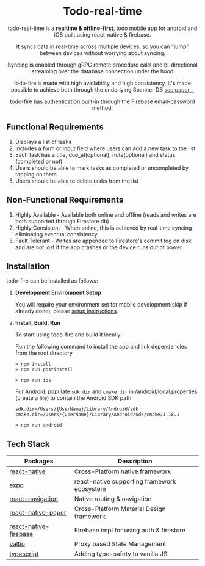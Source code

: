 <!-- markdownlint-configure-file {
  "MD013": {
    "code_blocks": false,
    "tables": false
  },
  "MD033": false,
  "MD041": false
} -->

<div align="center">

# Todo-real-time

todo-real-time is a **realtime & offline-first**, todo mobile app for android and iOS built using react-native & firebase.

It syncs data in real-time across multiple devices, so you can "jump" between devices
without worrying about syncing.<br />

Syncing is enabled through gRPC remote procedure calls and bi-directional streaming over the database connection under the hood

todo-fire is made with high availability and high consistency, It's made possible to achieve both through the underlying Spanner DB [see paper...][spanner-paper]

todo-fire has authentication built-in through the Firebase email-password method.

</div>

## Functional Requirements

1. Displays a list of tasks
2. Includes a form or input field where users can add a new task to the list
3. Each task has a title, due_at(optional), note(optional) and status (completed or not)
4. Users should be able to mark tasks as completed or uncompleted by tapping on them
5. Users should be able to delete tasks from the list

## Non-Functional Requirements

1. Highly Available - Available both online and offline (reads and writes are both supported through Firestore db)
2. Highly Consistent - When online, this is achieved by real-time syncing eliminating eventual consistency
3. Fault Tolerant - Writes are appended to Firestore's commit log on disk and are not lost if the app crashes or the device runs out of power

## Installation

todo-fire can be installed as follows:

1. **Development Environment Setup**

   You will require your environment set for mobile development(skip if already done),
   please [setup instructions][react-native-env].

2. **Install, Build, Run**

   To start using todo-fire and build it locally:

   Run the following command to install the app and link dependencies from the root directory

   ```shell
   > npm install
   > npm run postinstall
   ```

   ```shell
   > npm run ios
   ```

   For Android: populate `sdk.dir` and `cmake.dir` in /android/local.properties (create a file) to contain the Android SDK path

   ```
   sdk.dir=/Users/{UserName}/Library/Android/sdk
   cmake.dir=/Users/{UserName}/Library/Android/Sdk/cmake/3.18.1
   ```

   ```shell
   > npm run android
   ```

## Tech Stack

| Packages                | Description                                 |
| ----------------------- | ------------------------------------------- |
| [react-native]          | Cross-Platform native framework             |
| [expo]                  | react-native supporting framework ecosystem |
| [react-navigation]      | Native routing & navigation                 |
| [react-native-paper]    | Cross-Platform Material Design framework.   |
| [react-native-firebase] | Firebase impl for using auth & firestore    |
| [valtio]                | Proxy based State Management                |
| [typescript]            | Adding type-safety to vanilla JS            |

[react-native-paper]: https://github.com/callstack/react-native-paper
[react-native]: https://github.com/facebook/react-native
[react-navigation]: https://github.com/react-navigation/react-navigation
[expo]: https://github.com/expo/expo
[react-native-firebase]: https://github.com/invertase/react-native-firebase
[valtio]: https://github.com/pmndrs/valtio
[typescript]: https://github.com/microsoft/TypeScript
[react-native-env]: https://reactnative.dev/docs/environment-setup?guide=native
[spanner-paper]: http://research.google/pubs/pub52292.pdf
